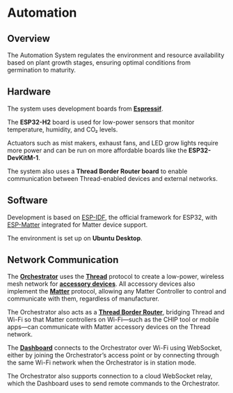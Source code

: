 # Automation

## Overview

The Automation System regulates the environment and resource availability based on plant growth stages, ensuring optimal
conditions from germination to maturity.

## Hardware

The system uses development boards from [**Espressif**](Espressif.md).

The **ESP32-H2** board is used for low-power sensors that monitor temperature, humidity, and CO₂ levels.

Actuators such as mist makers, exhaust fans, and LED grow lights require more power and can be run on more affordable
boards like the **ESP32-DevKitM-1**.

The system also uses a **Thread Border Router board** to enable communication between Thread-enabled devices and
external networks.

## Software

Development is based on [ESP-IDF](Espressif.md#esp-idf-framework), the official framework for ESP32,
with [ESP-Matter](Espressif.md#esp-matter-solution) integrated for Matter device support.

The environment is set up on **Ubuntu Desktop**.

## Network Communication

The [**Orchestrator**](Orchestrator.md) uses the [**Thread**](Thread.md) protocol to create a low-power, wireless mesh
network for [**accessory devices**](Accessory-Devices.md). All accessory devices also implement the
[**Matter**](Matter.md) protocol, allowing any Matter Controller to control and communicate with them, regardless of
manufacturer.

The Orchestrator also acts as a [**Thread Border Router**](Thread-Border-Routers.md), bridging Thread and Wi-Fi so that
Matter controllers on Wi-Fi—such as the CHIP tool or mobile apps—can communicate with Matter accessory devices on the
Thread network.

The [**Dashboard**](Dashboard.md) connects to the Orchestrator over Wi-Fi using WebSocket, either by joining the
Orchestrator’s access point or by connecting through the same Wi-Fi network when the Orchestrator is in station mode.

The Orchestrator also supports connection to a cloud WebSocket relay, which the Dashboard uses to send remote commands
to the Orchestrator.